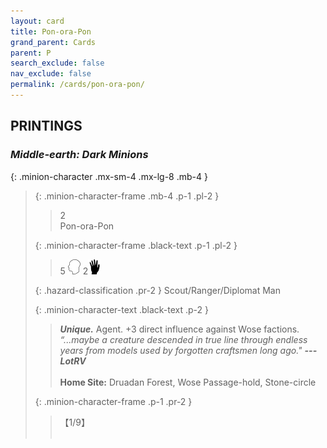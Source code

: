 ```yaml
---
layout: card
title: Pon-ora-Pon
grand_parent: Cards
parent: P
search_exclude: false
nav_exclude: false
permalink: /cards/pon-ora-pon/
---
```


## PRINTINGS


### _Middle-earth: Dark Minions_

{: .minion-character .mx-sm-4 .mx-lg-8 .mb-4 }
> {: .minion-character-frame .mb-4 .p-1 .pl-2 }
> > <div class="hazard-mp">2</div>
> > <div class="card-name">Pon-ora-Pon</div>
>
> {: .minion-character-frame .black-text .p-1 .pl-2 }
> > 5 ![](/assets/images/mind.svg) 2![](/assets/images/di.svg)
>
> {: .hazard-classification .pr-2 }
> Scout/Ranger/Diplomat Man
>
> {: .minion-character-text .black-text .p-2 }
> > _**Unique.**_ Agent. +3 direct influence against Wose factions. <br>_“...maybe a creature descended in true line through endless years from models used by forgotten craftsmen long ago."_ ***---LotRV***  <br><br>**Home Site:** Druadan Forest, Wose Passage-hold, Stone-circle 
>
> {: .minion-character-frame .p-1 .pr-2 }
> > <div class="card-shield">【1/9】</div>
> > <div class="card-corruption-white">&nbsp;</div>
